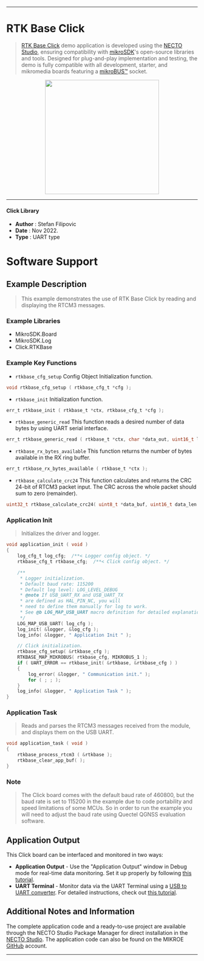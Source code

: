 
---
# RTK Base Click

> [RTK Base Click](https://www.mikroe.com/?pid_product=MIKROE-5442) demo application is developed using
the [NECTO Studio](https://www.mikroe.com/necto), ensuring compatibility with [mikroSDK](https://www.mikroe.com/mikrosdk)'s
open-source libraries and tools. Designed for plug-and-play implementation and testing, the demo is fully compatible with
all development, starter, and mikromedia boards featuring a [mikroBUS&trade;](https://www.mikroe.com/mikrobus) socket.

<p align="center">
  <img src="https://www.mikroe.com/?pid_product=MIKROE-5442&image=1" height=300px>
</p>

---

#### Click Library

- **Author**        : Stefan Filipovic
- **Date**          : Nov 2022.
- **Type**          : UART type

# Software Support

## Example Description

> This example demonstrates the use of RTK Base Click by reading and displaying the RTCM3 messages.

### Example Libraries

- MikroSDK.Board
- MikroSDK.Log
- Click.RTKBase

### Example Key Functions

- `rtkbase_cfg_setup` Config Object Initialization function.
```c
void rtkbase_cfg_setup ( rtkbase_cfg_t *cfg );
```

- `rtkbase_init` Initialization function.
```c
err_t rtkbase_init ( rtkbase_t *ctx, rtkbase_cfg_t *cfg );
```

- `rtkbase_generic_read` This function reads a desired number of data bytes by using UART serial interface.
```c
err_t rtkbase_generic_read ( rtkbase_t *ctx, char *data_out, uint16_t len );
```

- `rtkbase_rx_bytes_available` This function returns the number of bytes available in the RX ring buffer.
```c
err_t rtkbase_rx_bytes_available ( rtkbase_t *ctx );
```

- `rtkbase_calculate_crc24` This function calculates and returns the CRC 24-bit of RTCM3 packet input. The CRC across the whole packet should sum to zero (remainder).
```c
uint32_t rtkbase_calculate_crc24( uint8_t *data_buf, uint16_t data_len );
```

### Application Init

> Initializes the driver and logger.

```c
void application_init ( void )
{
    log_cfg_t log_cfg;  /**< Logger config object. */
    rtkbase_cfg_t rtkbase_cfg;  /**< Click config object. */

    /** 
     * Logger initialization.
     * Default baud rate: 115200
     * Default log level: LOG_LEVEL_DEBUG
     * @note If USB_UART_RX and USB_UART_TX 
     * are defined as HAL_PIN_NC, you will 
     * need to define them manually for log to work. 
     * See @b LOG_MAP_USB_UART macro definition for detailed explanation.
     */
    LOG_MAP_USB_UART( log_cfg );
    log_init( &logger, &log_cfg );
    log_info( &logger, " Application Init " );

    // Click initialization.
    rtkbase_cfg_setup( &rtkbase_cfg );
    RTKBASE_MAP_MIKROBUS( rtkbase_cfg, MIKROBUS_1 );
    if ( UART_ERROR == rtkbase_init( &rtkbase, &rtkbase_cfg ) ) 
    {
        log_error( &logger, " Communication init." );
        for ( ; ; );
    }
    log_info( &logger, " Application Task " );
}
```

### Application Task

> Reads and parses the RTCM3 messages received from the module, and displays them on the USB UART.

```c
void application_task ( void )
{
    rtkbase_process_rtcm3 ( &rtkbase );
    rtkbase_clear_app_buf( );
}
```

### Note

> The Click board comes with the default baud rate of 460800, but the baud rate is set to 115200
in the example due to code portability and speed limitations of some MCUs. So in order to run
the example you will need to adjust the baud rate using Quectel QGNSS evaluation software.

## Application Output

This Click board can be interfaced and monitored in two ways:
- **Application Output** - Use the "Application Output" window in Debug mode for real-time data monitoring.
Set it up properly by following [this tutorial](https://www.youtube.com/watch?v=ta5yyk1Woy4).
- **UART Terminal** - Monitor data via the UART Terminal using
a [USB to UART converter](https://www.mikroe.com/click/interface/usb?interface*=uart,uart). For detailed instructions,
check out [this tutorial](https://help.mikroe.com/necto/v2/Getting%20Started/Tools/UARTTerminalTool).

## Additional Notes and Information

The complete application code and a ready-to-use project are available through the NECTO Studio Package Manager for 
direct installation in the [NECTO Studio](https://www.mikroe.com/necto). The application code can also be found on
the MIKROE [GitHub](https://github.com/MikroElektronika/mikrosdk_click_v2) account.

---
